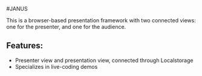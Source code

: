 #JANUS

This is a browser-based presentation framework with two connected views: one for the presenter, and one for the audience.

## Features:

* Presenter view and presentation view, connected through Localstorage
* Specializes in live-coding demos
